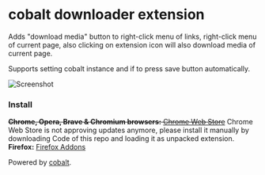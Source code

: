 # cobalt downloader extension
Adds "download media" button to right-click menu of links, right-click menu of current page, also clicking on extension icon will also download media of current page.
  
Supports setting cobalt instance and if to press save button automatically.  
  
![Screenshot](https://lune.dimden.dev/e9db75a55a.png)  

### Install
~~**Chrome, Opera, Brave & Chromium browsers:** [Chrome Web Store](https://chrome.google.com/webstore/detail/cobalt-downloader/aljdknakoehcmmhflhfakfabbohhlohn)~~ Chrome Web Store is not approving updates anymore, please install it manually by downloading Code of this repo and loading it as unpacked extension.   
**Firefox:** [Firefox Addons](https://addons.mozilla.org/uk/firefox/addon/cobalt-downloader/)  
  
  
Powered by [cobalt](https://github.com/wukko/cobalt/).  